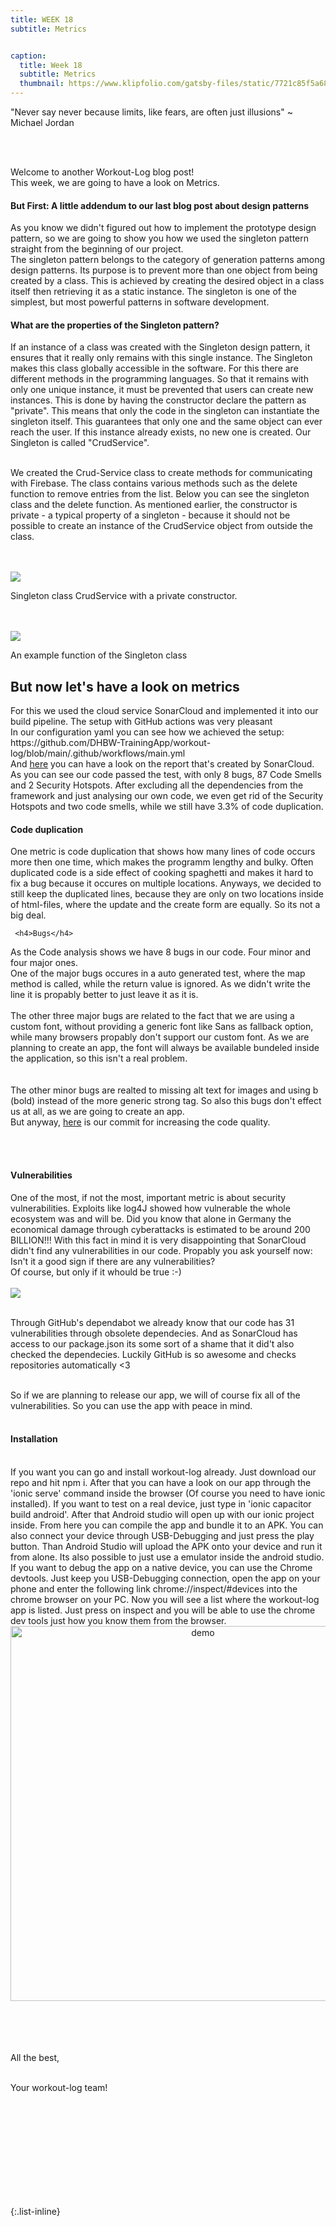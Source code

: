 ```yaml
---
title: WEEK 18
subtitle: Metrics


caption:
  title: Week 18
  subtitle: Metrics
  thumbnail: https://www.klipfolio.com/gatsby-files/static/7721c85f5a680451ac9bdb2b2c849101/554d7/metrics.jpg
---
```


<div align="left">
  <p>"Never say never because limits, like fears, are often just illusions" ~ Michael Jordan</p><br><br>
  
  Welcome to another Workout-Log blog post! <br>
  This week, we are going to have a look on Metrics.
  

  
  <h4>But First: A little addendum to our last blog post about design patterns</h4>
  As you know we didn't figured out how to implement the prototype design pattern, so we are going to show you how we used the singleton pattern straight from the beginning of our project. <br>
  The singleton pattern belongs to the category of generation patterns among design patterns. Its purpose is to prevent more than one object from 
  being created by a class. This is achieved by creating the desired object in a class itself then retrieving it as a static instance. The 
  singleton is one of the simplest, but most powerful patterns in software development. <br>
  
  <h4>What are the properties of the Singleton pattern?</h4>

  If an instance of a class was created with the Singleton design pattern, it ensures that it really only remains with this single instance. The 
  Singleton makes this class globally accessible in the software. For this there are different methods in the programming languages. So that it 
  remains with only one unique instance, it must be prevented that users can create new instances. This is done by having the constructor declare 
  the pattern as "private". This means that only the code in the singleton can instantiate the singleton itself. This guarantees that only one and 
  the same object can ever reach the user. If this instance already exists, no new one is created. Our Singleton is called "CrudService". <br> <br>
  
  We created the Crud-Service class to create methods for communicating with Firebase. The class contains various methods such as the delete function to 
  remove entries from the list. Below you can see the singleton class and the delete function. As mentioned earlier, the constructor is private - a 
  typical property of a singleton - because it should not be possible to create an instance of the CrudService object from outside the class.<br><br><br>

  
  <img src="./bilder/singleton.png" />
  <p>Singleton class CrudService with a private constructor.</p> <br><br>
  
  <img src="./bilder/deleteFnc_Firebase.png" />
  <p>An example function of the Singleton class</p>
  
  
  <h2>But now let's have a look on metrics</h2>
  For this we used the cloud service SonarCloud and implemented it into our build pipeline. The setup with GitHub actions was very pleasant<br> 
  In our configuration yaml you can see how we achieved the setup:  https://github.com/DHBW-TrainingApp/workout-log/blob/main/.github/workflows/main.yml
  <br>
  And <a href="https://sonarcloud.io/project/overview?id=DHBW-TrainingApp_workout-log">here</a> you can have a look on the report that's created by SonarCloud. As you can see our code passed the test, with only 8 bugs, 87 Code Smells and 2 Security Hotspots. After excluding all the dependencies from the framework and just analysing our own code, we even get rid of the Security Hotspots and two code smells, while we still have 3.3% of code duplication.   
  
   <h4>Code duplication</h4>
  One metric is code duplication that shows how many lines of code occurs more then one time, which makes the programm lengthy and bulky. Often duplicated code is a side effect of cooking spaghetti and makes it hard to fix a bug because it occures on multiple locations. Anyways, we decided to still keep the duplicated lines, because they are only on two locations inside of html-files, where the update and the create form are equally. So its not a big deal. 
  
     <h4>Bugs</h4>
  As the Code analysis shows we have 8 bugs in our code. Four minor and four major ones. <br>
 One of the  major bugs occures in a auto generated test, where the map method is called, while the return value is ignored. As we didn't write the line it is propably better to just leave it as it is.
  <br><br>
  The other three major bugs are related to the fact that we are using a custom font, without providing a generic font like Sans as fallback option, while many browsers propably don't support our custom font. As we are planning to create an app, the font will always be available bundeled inside the application, so this isn't a real problem.  
    <br><br>
  The other minor bugs are realted to missing alt text for images and using b (bold) instead of the more generic strong tag. So also this bugs don't effect us at all, as we are going to create an app.
  <br>
  But anyway, <a href="https://github.com/DHBW-TrainingApp/workout-log/commit/1678215b702c48bedf65886cdfa8ec90821e2b13">here</a> is our commit for increasing the code quality.  
  
  <br><br>
    <h4>Vulnerabilities</h4>
  One of the most, if not the most, important metric is about security vulnerabilities. Exploits like log4J showed how vulnerable the whole ecosystem was and will be. Did you know that alone in Germany the economical damage through cyberattacks is estimated to be around 200 BILLION!!!
  With this fact in mind it is very disappointing that SonarCloud didn't find any vulnerabilities in our code. Propably you ask yourself now: Isn't it a good sign if there are any vulnerabilities? <br> Of course, but only if it whould be true :-) <br> <br>
    <img src="https://hungarytoday.hu/wp-content/uploads/2018/02/18ps27.jpg"/>
  <br> <br>
  
  Through GitHub's dependabot we already know that our code has 31 vulnerabilities through obsolete dependecies. And as SonarCloud has access to our package.json its some sort of a shame that it did't also checked the dependecies. Luckily GitHub is so awesome and checks repositories automatically <3

<br> 
  So if we are planning to release our app, we will of course fix all of the vulnerabilities. So you can use the app with peace in mind.
  <br><br>
   <h4>Installation</h4>
  <br>
  If you want you can go and install workout-log already. Just download our repo and hit npm i. After that you can have a look on our app through the 'ionic serve' command inside the browser (Of course you need to have ionic installed). If you want to test on a real device, just type in 'ionic capacitor build android'. After that Android studio will open up with our ionic project inside. From here you can compile the app and bundle it to an APK. You can also connect your device through USB-Debugging and just press the play button. Than Android Studio will upload the APK onto your device and run it from alone. Its also possible to just use a emulator inside the android studio. <br>If you want to debug the app on a native device, you can use the Chrome devtools. Just keep you USB-Debugging connection, open  the app on your phone and enter the following link chrome://inspect/#devices into the chrome browser on your PC. Now you will see a list where the workout-log app is listed. Just press on inspect and you will be able to use the chrome dev tools just how you know them from the  browser.
  <br>
    <div  style="text-align: center">
   <img src="bilder/gif1.gif" alt="demo" height="600"/>  </div><br>
  
  <br><br><br>
  All the best,<br><br>

  Your workout-log team!<br><br><br><br><br>

</div>

 <script src="https://utteranc.es/client.js"
          repo="DHBW-TrainingApp/Blog"
          issue-term="pathname"
          label="Blog Comment"
          theme="github-light"
          crossorigin="anonymous"
          async>
  </script>
  
  <br>  <br>  <br>  <br>  <br>
  

{:.list-inline}
